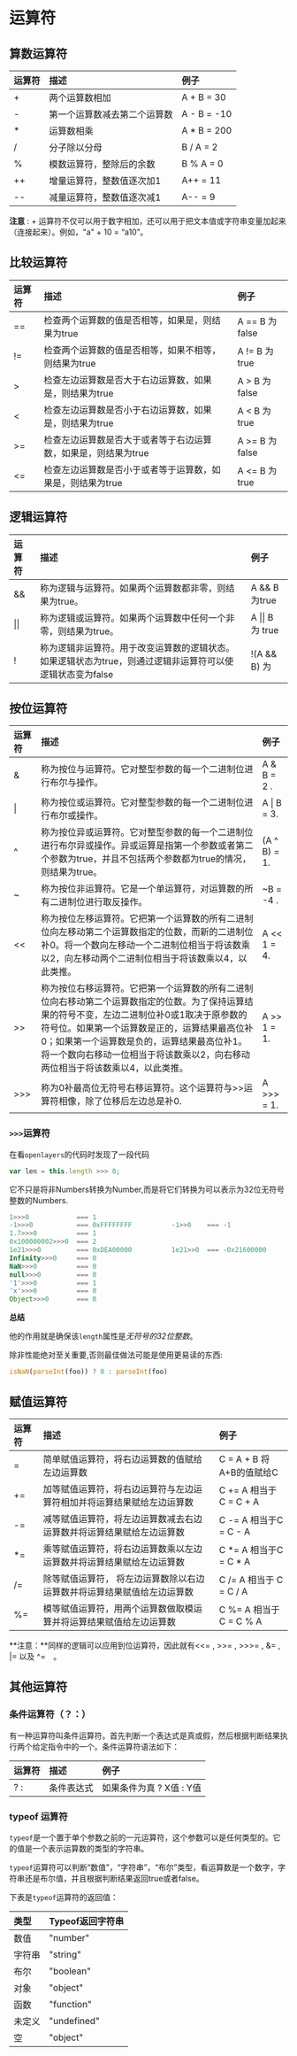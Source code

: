# 运算符

## 算数运算符

| 运算符 | 描述                         | 例子        |
| :----- | :--------------------------- | :---------- |
| +      | 两个运算数相加               | A + B = 30  |
| -      | 第一个运算数减去第二个运算数 | A - B = -10 |
| *      | 运算数相乘                   | A * B = 200 |
| /      | 分子除以分母                 | B / A = 2   |
| %      | 模数运算符，整除后的余数     | B % A = 0   |
| ++     | 增量运算符，整数值逐次加1    | A++ = 11    |
| --     | 减量运算符，整数值逐次减1    | A-- = 9     |

**注意** : + 运算符不仅可以用于数字相加，还可以用于把文本值或字符串变量加起来（连接起来）。例如，"a" + 10 = “a10”。

## 比较运算符

| 运算符 | 描述                                                         | 例子           |
| :----- | :----------------------------------------------------------- | :------------- |
| ==     | 检查两个运算数的值是否相等，如果是，则结果为true             | A == B 为false |
| !=     | 检查两个运算数的值是否相等，如果不相等，则结果为true         | A != B 为true  |
| >      | 检查左边运算数是否大于右边运算数，如果是，则结果为true       | A > B 为false  |
| <      | 检查左边运算数是否小于右边运算数，如果是，则结果为true       | A < B 为true   |
| >=     | 检查左边运算数是否大于或者等于右边运算数，如果是，则结果为true | A >= B 为false |
| <=     | 检查左边运算数是否小于或者等于运算数，如果是，则结果为true   | A <= B 为true  |

## 逻辑运算符

| 运算符 | 描述                                                         | 例子             |
| :----- | :----------------------------------------------------------- | :--------------- |
| &&     | 称为逻辑与运算符。如果两个运算数都非零，则结果为true。       | A && B 为true    |
| \|\|   | 称为逻辑或运算符。如果两个运算数中任何一个非零，则结果为true。 | A \|\| B 为 true |
| !      | 称为逻辑非运算符。用于改变运算数的逻辑状态。如果逻辑状态为true，则通过逻辑非运算符可以使逻辑状态变为false | !(A && B) 为     |

## 按位运算符

| 运算符 | 描述                                                         | 例子         |
| :----- | :----------------------------------------------------------- | :----------- |
| &      | 称为按位与运算符。它对整型参数的每一个二进制位进行布尔与操作。 | A & B = 2 .  |
| \|     | 称为按位或运算符。它对整型参数的每一个二进制位进行布尔或操作。 | A \| B = 3.  |
| ^      | 称为按位异或运算符。它对整型参数的每一个二进制位进行布尔异或操作。异或运算是指第一个参数或者第二个参数为true，并且不包括两个参数都为true的情况，则结果为true。 | (A ^ B) = 1. |
| ~      | 称为按位非运算符。它是一个单运算符，对运算数的所有二进制位进行取反操作。 | ~B = -4 .    |
| <<     | 称为按位左移运算符。它把第一个运算数的所有二进制位向左移动第二个运算数指定的位数，而新的二进制位补0。将一个数向左移动一个二进制位相当于将该数乘以2，向左移动两个二进制位相当于将该数乘以4，以此类推。 | A << 1 = 4.  |
| >>     | 称为按位右移运算符。它把第一个运算数的所有二进制位向右移动第二个运算数指定的位数。为了保持运算结果的符号不变，左边二进制位补0或1取决于原参数的符号位。如果第一个运算数是正的，运算结果最高位补0；如果第一个运算数是负的，运算结果最高位补1。将一个数向右移动一位相当于将该数乘以2，向右移动两位相当于将该数乘以4，以此类推。 | A >> 1 = 1.  |
| >>>    | 称为0补最高位无符号右移运算符。这个运算符与>>运算符相像，除了位移后左边总是补0. | A >>> = 1.   |

### `>>>`运算符

在看`openlayers`的代码时发现了一段代码

```javascript
var len = this.length >>> 0;
```

它不只是将非Numbers转换为Number,而是将它们转换为可以表示为32位无符号整数的Numbers.



```javascript
1>>>0            === 1
-1>>>0           === 0xFFFFFFFF          -1>>0    === -1
1.7>>>0          === 1
0x100000002>>>0  === 2
1e21>>>0         === 0xDEA00000          1e21>>0  === -0x21600000
Infinity>>>0     === 0
NaN>>>0          === 0
null>>>0         === 0
'1'>>>0          === 1
'x'>>>0          === 0
Object>>>0       === 0
```

**总结**

他的作用就是确保该`length`属性是*无符号的32位整数*。

除非性能绝对至关重要,否则最佳做法可能是使用更易读的东西:

```javascript
isNaN(parseInt(foo)) ? 0 : parseInt(foo)
```



## 赋值运算符

| 运算符 | 描述                                                         | 例子                     |
| :----- | :----------------------------------------------------------- | :----------------------- |
| =      | 简单赋值运算符，将右边运算数的值赋给左边运算数               | C = A + B 将A+B的值赋给C |
| +=     | 加等赋值运算符，将右边运算符与左边运算符相加并将运算结果赋给左边运算数 | C += A 相当于 C = C + A  |
| -=     | 减等赋值运算符，将左边运算数减去右边运算数并将运算结果赋给左边运算数 | C -= A 相当于C = C - A   |
| *=     | 乘等赋值运算符，将右边运算数乘以左边运算数并将运算结果赋给左边运算数 | C *= A 相当于C = C * A   |
| /=     | 除等赋值运算符， 将左边运算数除以右边运算数并将运算结果赋值给左边运算数 | C /= A 相当于 C = C / A  |
| %=     | 模等赋值运算符，用两个运算数做取模运算并将运算结果赋值给左边运算数 | C %= A 相当于 C = C % A  |

**注意：**同样的逻辑可以应用到位运算符，因此就有<<= , >>= , >>>= , &= , |= 以及 ^=　。

## 其他运算符

### 条件运算符（？：）

有一种运算符叫条件运算符。首先判断一个表达式是真或假，然后根据判断结果执行两个给定指令中的一个。条件运算符语法如下：

| 运算符 | 描述       | 例子                     |
| :----- | :--------- | :----------------------- |
| ? :    | 条件表达式 | 如果条件为真 ? X值 : Y值 |

### typeof 运算符

`typeof`是一个置于单个参数之前的一元运算符，这个参数可以是任何类型的。它的值是一个表示运算数的类型的字符串。

`typeof`运算符可以判断“数值”，“字符串”，“布尔”类型，看运算数是一个数字，字符串还是布尔值，并且根据判断结果返回true或者false。

下表是`typeof`运算符的返回值：

| 类型   | Typeof返回字符串 |
| :----- | :--------------- |
| 数值   | "number"         |
| 字符串 | "string"         |
| 布尔   | "boolean"        |
| 对象   | "object"         |
| 函数   | "function"       |
| 未定义 | "undefined"      |
| 空     | "object"         |